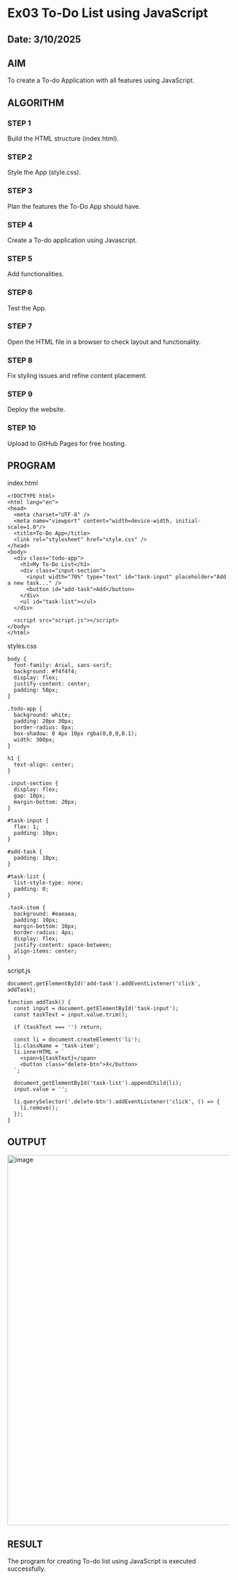 # Ex03 To-Do List using JavaScript
## Date: 3/10/2025

## AIM
To create a To-do Application with all features using JavaScript.

## ALGORITHM
### STEP 1
Build the HTML structure (index.html).

### STEP 2
Style the App (style.css).

### STEP 3
Plan the features the To-Do App should have.

### STEP 4
Create a To-do application using Javascript.

### STEP 5
Add functionalities.

### STEP 6
Test the App.

### STEP 7
Open the HTML file in a browser to check layout and functionality.

### STEP 8
Fix styling issues and refine content placement.

### STEP 9
Deploy the website.

### STEP 10
Upload to GitHub Pages for free hosting.

## PROGRAM
index.html

```
<!DOCTYPE html>
<html lang="en">
<head>
  <meta charset="UTF-8" />
  <meta name="viewport" content="width=device-width, initial-scale=1.0"/>
  <title>To-Do App</title>
  <link rel="stylesheet" href="style.css" />
</head>
<body>
  <div class="todo-app">
    <h1>My To-Do List</h1>
    <div class="input-section">
      <input width="70%" type="text" id="task-input" placeholder="Add a new task..." />
      <button id="add-task">Add</button>
    </div>
    <ul id="task-list"></ul>
  </div>

  <script src="script.js"></script>
</body>
</html>
```
styles.css

```
body {
  font-family: Arial, sans-serif;
  background: #f4f4f4;
  display: flex;
  justify-content: center;
  padding: 50px;
}

.todo-app {
  background: white;
  padding: 20px 30px;
  border-radius: 8px;
  box-shadow: 0 4px 10px rgba(0,0,0,0.1);
  width: 300px;
}

h1 {
  text-align: center;
}

.input-section {
  display: flex;
  gap: 10px;
  margin-bottom: 20px;
}

#task-input {
  flex: 1;
  padding: 10px;
}

#add-task {
  padding: 10px;
}

#task-list {
  list-style-type: none;
  padding: 0;
}

.task-item {
  background: #eaeaea;
  padding: 10px;
  margin-bottom: 10px;
  border-radius: 4px;
  display: flex;
  justify-content: space-between;
  align-items: center;
}

```
script.js

```
document.getElementById('add-task').addEventListener('click', addTask);

function addTask() {
  const input = document.getElementById('task-input');
  const taskText = input.value.trim();

  if (taskText === '') return;

  const li = document.createElement('li');
  li.className = 'task-item';
  li.innerHTML = `
    <span>${taskText}</span>
    <button class="delete-btn">X</button>
  `;

  document.getElementById('task-list').appendChild(li);
  input.value = '';

  li.querySelector('.delete-btn').addEventListener('click', () => {
    li.remove();
  });
}
```

## OUTPUT
<img width="1439" height="834" alt="image" src="https://github.com/user-attachments/assets/57f613f3-9830-4c1b-8ee9-8d7a1531a586" />


## RESULT
The program for creating To-do list using JavaScript is executed successfully.
